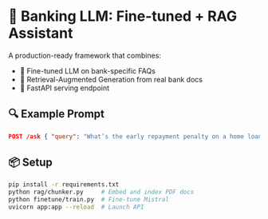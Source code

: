 # 🏦 Banking LLM: Fine-tuned + RAG Assistant

A production-ready framework that combines:
- 🔧 Fine-tuned LLM on bank-specific FAQs
- 🔎 Retrieval-Augmented Generation from real bank docs
- 🚀 FastAPI serving endpoint

## 🔍 Example Prompt
```json
POST /ask { "query": "What’s the early repayment penalty on a home loan?" }
```

## 📦 Setup
```bash
pip install -r requirements.txt
python rag/chunker.py     # Embed and index PDF docs
python finetune/train.py  # Fine-tune Mistral
uvicorn app:app --reload  # Launch API